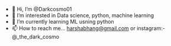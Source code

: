 - 👋 Hi, I’m @Darkcosmo01
- 👀 I’m interested in Data science, python, machine learning
- 🌱 I’m currently learning ML usning python
- 📫 How to reach me... harshabhang@gmail.com or instagram:- @_the_dark_cosmo

<!---
Darkcosmo01/Darkcosmo01 is a ✨ special ✨ repository because its `README.md` (this file) appears on your GitHub profile.
You can click the Preview link to take a look at your changes.
--->
